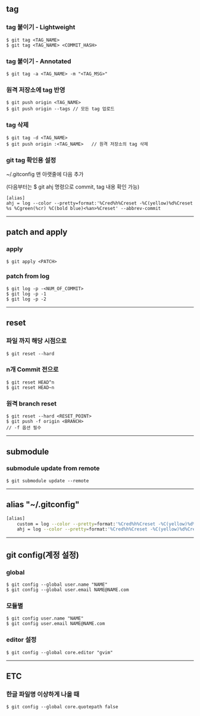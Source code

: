 ## tag

### tag 붙이기 - Lightweight
	$ git tag <TAG_NAME>
	$ git tag <TAG_NAME> <COMMIT_HASH>

### tag 붙이기 - Annotated
	$ git tag -a <TAG_NAME> -m "<TAG_MSG>"

### 원격 저장소에 tag 반영
	$ git push origin <TAG_NAME>
	$ git push origin --tags // 모든 tag 업로드
	
### tag 삭제
	$ git tag -d <TAG_NAME>
	$ git push origin :<TAG_NAME>	// 원격 저장소의 tag 삭제

### git tag 확인용 설정
	
~/.gitconfig 맨 아랫줄에 다음 추가

(다음부터는 $ git ahj 명령으로 commit, tag 내용 확인 가능)
```
[alias]
ahj = log --color --pretty=format:'%Cred%h%Creset -%C(yellow)%d%Creset %s %Cgreen(%cr) %C(bold blue)<%an>%Creset' --abbrev-commit	
```

-------------------------------------------------------------

## patch and apply

### apply
	$ git apply <PATCH>
	
### patch from log
	$ git log -p -<NUM_OF_COMMIT>
	$ git log -p -1
	$ git log -p -2

-------------------------------------------------------------

## reset

### 파일 까지 해당 시점으로
	$ git reset --hard
	
### n개 Commit 전으로
	$ git reset HEAD^n
	$ git reset HEAD~n
	
### 원격 branch reset
	$ git reset --hard <RESET_POINT>
	$ git push -f origin <BRANCH>
	// -f 옵션 필수

-------------------------------------------------------------

## submodule

### submodule update from remote
	$ git submodule update --remote

-------------------------------------------------------------

## alias "~/.gitconfig"

```bash
[alias]
	custom = log --color --pretty=format:'%Cred%h%Creset -%C(yellow)%d%Creset %s %Cgreen(%cr) %C(bold blue)<%an>%Creset' --abbrev-commit
	ahj = log --color --pretty=format:'%Cred%h%Creset -%C(yellow)%d%Creset %s %C(bold blue)<%an>%Creset' --abbrev-commit 
```

-------------------------------------------------------------

## git config(계정 설정)

### global
	$ git config --global user.name "NAME"
	$ git config --global user.email NAME@NAME.com

### 모듈별
	$ git config user.name "NAME"
	$ git config user.email NAME@NAME.com

### editor 설정
	$ git config --global core.editor "gvim"
	
-------------------------------------------------------------
	
## ETC

### 한글 파일명 이상하게 나올 때
	$ git config --global core.quotepath false
